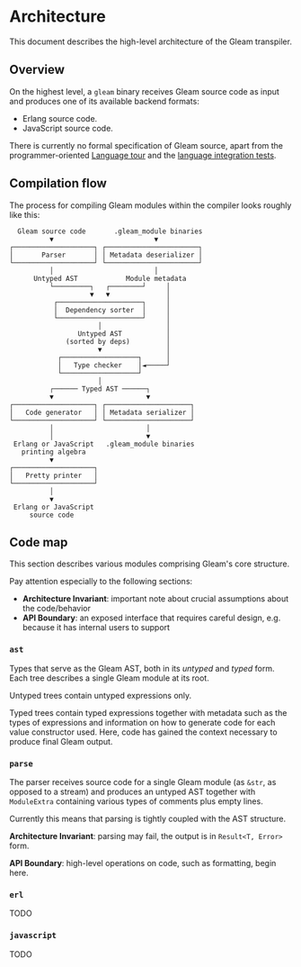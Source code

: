 # Architecture

This document describes the high-level architecture of the Gleam transpiler.

## Overview

On the highest level, a `gleam` binary receives Gleam source code as input
and produces one of its available backend formats:

- Erlang source code.
- JavaScript source code.

There is currently no formal specification of Gleam source, apart from the
programmer-oriented [Language tour][language-tour] and the [language integration
tests][language-tests].

[language-tour]: https://gleam.run/book/tour/index.html
[language-tests]: https://github.com/gleam-lang/gleam/tree/main/test/language

## Compilation flow

The process for compiling Gleam modules within the compiler looks roughly like
this:

```text
  Gleam source code       .gleam_module binaries
          ▼                         ▼
┌────────────────────┐ ┌───────────────────────┐
│       Parser       │ │ Metadata deserializer │
└────────────────────┘ └───────────────────────┘
          │                         │
      Untyped AST            Module metadata
          └─────────┐   ┌────────┘     │
                    ▼   ▼              │
           ┌─────────────────────┐     │
           │  Dependency sorter  │     │
           └─────────────────────┘     │
                      │                │
                 Untyped AST           │
              (sorted by deps)         │
                      ▼                │
            ┌───────────────────┐      │
            │   Type checker    │◄─────┘
            └───────────────────┘
                      │
          ┌────── Typed AST ──────┐
          ▼                       ▼
┌────────────────────┐ ┌─────────────────────┐
│   Code generator   │ │ Metadata serializer │
└────────────────────┘ └─────────────────────┘
          │                       │
          │                       ▼
 Erlang or JavaScript   .gleam_module binaries
   printing algebra
          ▼
┌────────────────────┐
│   Pretty printer   │
└────────────────────┘
          │
          ▼
 Erlang or JavaScript 
     source code
```

## Code map

This section describes various modules comprising Gleam's core structure.

Pay attention especially to the following sections:

- **Architecture Invariant**: important note about crucial assumptions about the code/behavior
- **API Boundary**: an exposed interface that requires careful design, e.g. because it has internal users to support

### `ast`

Types that serve as the Gleam AST, both in its *untyped* and *typed* form.
Each tree describes a single Gleam module at its root.

Untyped trees contain untyped expressions only.

Typed trees contain typed expressions together with metadata
such as the types of expressions and information on how to generate code for each value constructor used.
Here, code has gained the context necessary to produce final Gleam output.

### `parse`

The parser receives source code for a single Gleam module (as `&str`, as opposed to a stream)
and produces an untyped AST together with `ModuleExtra`
containing various types of comments plus empty lines.

Currently this means that parsing is tightly coupled with the AST structure.

**Architecture Invariant**: parsing may fail, the output is in `Result<T, Error>` form.

**API Boundary**: high-level operations on code, such as formatting, begin here.

### `erl`

TODO

### `javascript`

TODO
